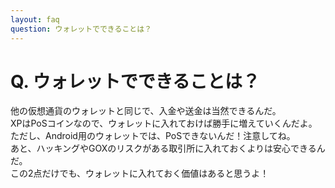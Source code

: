 ```yaml
---
layout: faq
question: ウォレットでできることは？
---
```


# Q. ウォレットでできることは？   
他の仮想通貨のウォレットと同じで、入金や送金は当然できるんだ。  
XPはPoSコインなので、ウォレットに入れておけば勝手に増えていくんだよ。ただし、Android用のウォレットでは、PoSできないんだ！注意してね。  
あと、ハッキングやGOXのリスクがある取引所に入れておくよりは安心できるんだ。  
この2点だけでも、ウォレットに入れておく価値はあると思うよ！  
